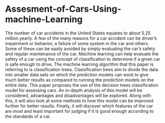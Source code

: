 # Assesment-of-Cars-Using-machine-Learning
The number of car accidents in the United States
equates to about 5.25 million yearly. A few of the many reasons
for a car accident can be driver’s impairment or behavior, a
failure of some system in the car and others. Some of these can
be easily avoided by simply evaluating the car’s safety and regular
maintenance of the car. Machine learning can help evaluate the
safety of a car using the concept of classification to determine if
a given car is safe enough to drive.
The machine learning algorithm that this paper is referring
to is classification trees. Classification trees aim to divide the
data into smaller data sets on which the prediction models can
work to give much better results as compared to running the
prediction models on the entire data. This paper proposes the
use of the decision trees classification model for assessing cars.
An in-depth analysis of this model will be considered, advantages
and disadvantages will be explored. Along with this, it will also
look at some methods to how this model can be improved further
for better results. Finally, it will discover which features of the
car are most and least important for judging if it is good enough
according to the standards of a car.
